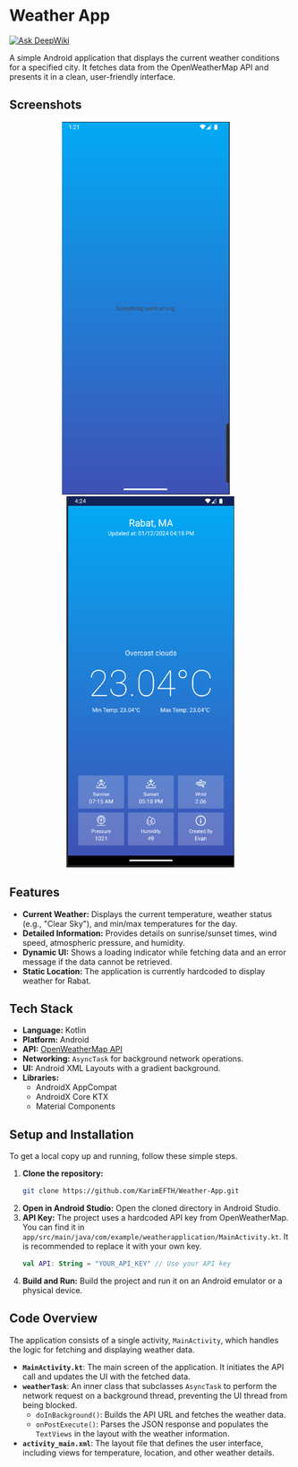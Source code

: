 # Weather App

[![Ask DeepWiki](https://devin.ai/assets/askdeepwiki.png)](https://deepwiki.com/KarimEFTH/Weather-App)

A simple Android application that displays the current weather conditions for a specified city. It fetches data from the OpenWeatherMap API and presents it in a clean, user-friendly interface.

## Screenshots

<p align="center">
  <img src="https://raw.githubusercontent.com/KarimEFTH/Weather-App/master/image1.PNG" width="300" alt="App Screenshot 1">
  &nbsp;&nbsp;&nbsp;
  <img src="https://raw.githubusercontent.com/KarimEFTH/Weather-App/master/image2.PNG" width="300" alt="App Screenshot 2">
</p>

## Features

*   **Current Weather:** Displays the current temperature, weather status (e.g., "Clear Sky"), and min/max temperatures for the day.
*   **Detailed Information:** Provides details on sunrise/sunset times, wind speed, atmospheric pressure, and humidity.
*   **Dynamic UI:** Shows a loading indicator while fetching data and an error message if the data cannot be retrieved.
*   **Static Location:** The application is currently hardcoded to display weather for Rabat.

## Tech Stack

*   **Language:** Kotlin
*   **Platform:** Android
*   **API:** [OpenWeatherMap API](https://openweathermap.org/api)
*   **Networking:** `AsyncTask` for background network operations.
*   **UI:** Android XML Layouts with a gradient background.
*   **Libraries:**
    *   AndroidX AppCompat
    *   AndroidX Core KTX
    *   Material Components

## Setup and Installation

To get a local copy up and running, follow these simple steps.

1.  **Clone the repository:**
    ```sh
    git clone https://github.com/KarimEFTH/Weather-App.git
    ```
2.  **Open in Android Studio:**
    Open the cloned directory in Android Studio.
3.  **API Key:**
    The project uses a hardcoded API key from OpenWeatherMap. You can find it in `app/src/main/java/com/example/weatherapplication/MainActivity.kt`. It is recommended to replace it with your own key.
    ```kotlin
    val API: String = "YOUR_API_KEY" // Use your API key
    ```
4.  **Build and Run:**
    Build the project and run it on an Android emulator or a physical device.

## Code Overview

The application consists of a single activity, `MainActivity`, which handles the logic for fetching and displaying weather data.

*   **`MainActivity.kt`**: The main screen of the application. It initiates the API call and updates the UI with the fetched data.
*   **`weatherTask`**: An inner class that subclasses `AsyncTask` to perform the network request on a background thread, preventing the UI thread from being blocked.
    *   `doInBackground()`: Builds the API URL and fetches the weather data.
    *   `onPostExecute()`: Parses the JSON response and populates the `TextViews` in the layout with the weather information.
*   **`activity_main.xml`**: The layout file that defines the user interface, including views for temperature, location, and other weather details.
